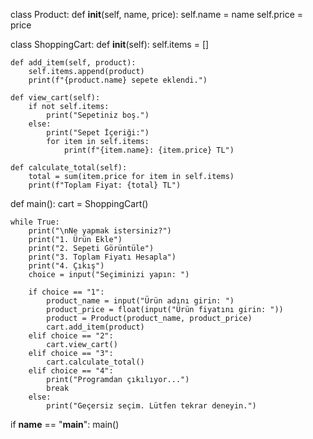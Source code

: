class Product:
    def __init__(self, name, price):
        self.name = name
        self.price = price

class ShoppingCart:
    def __init__(self):
        self.items = []

    def add_item(self, product):
        self.items.append(product)
        print(f"{product.name} sepete eklendi.")

    def view_cart(self):
        if not self.items:
            print("Sepetiniz boş.")
        else:
            print("Sepet İçeriği:")
            for item in self.items:
                print(f"{item.name}: {item.price} TL")
    
    def calculate_total(self):
        total = sum(item.price for item in self.items)
        print(f"Toplam Fiyat: {total} TL")

def main():
    cart = ShoppingCart()

    while True:
        print("\nNe yapmak istersiniz?")
        print("1. Ürün Ekle")
        print("2. Sepeti Görüntüle")
        print("3. Toplam Fiyatı Hesapla")
        print("4. Çıkış")
        choice = input("Seçiminizi yapın: ")

        if choice == "1":
            product_name = input("Ürün adını girin: ")
            product_price = float(input("Ürün fiyatını girin: "))
            product = Product(product_name, product_price)
            cart.add_item(product)
        elif choice == "2":
            cart.view_cart()
        elif choice == "3":
            cart.calculate_total()
        elif choice == "4":
            print("Programdan çıkılıyor...")
            break
        else:
            print("Geçersiz seçim. Lütfen tekrar deneyin.")

if __name__ == "__main__":
    main()
